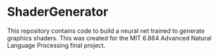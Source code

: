 # ShaderGenerator

This repository contains code to build a neural net trained to generate graphics shaders. This was created for the MIT 6.864 Advanced Natural Language Processing final project. 

